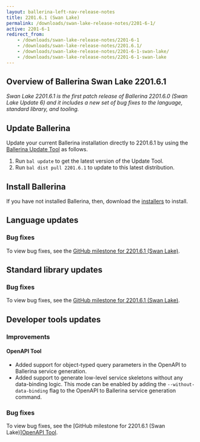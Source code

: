 ```yaml
---
layout: ballerina-left-nav-release-notes
title: 2201.6.1 (Swan Lake) 
permalink: /downloads/swan-lake-release-notes/2201-6-1/
active: 2201-6-1
redirect_from: 
    - /downloads/swan-lake-release-notes/2201-6-1
    - /downloads/swan-lake-release-notes/2201.6.1/
    - /downloads/swan-lake-release-notes/2201-6-1-swan-lake/
    - /downloads/swan-lake-release-notes/2201-6-1-swan-lake
---
```


## Overview of Ballerina Swan Lake 2201.6.1

<em>Swan Lake 2201.6.1 is the first patch release of Ballerina 2201.6.0 (Swan Lake Update 6) and it includes a new set of bug fixes to the language, standard library, and tooling.</em>

## Update Ballerina

Update your current Ballerina installation directly to 2201.6.1 by using the [Ballerina Update Tool](/learn/cli-documentation/update-tool/) as follows.

1. Run `bal update` to get the latest version of the Update Tool.
2. Run `bal dist pull 2201.6.1` to update to this latest distribution.

## Install Ballerina

If you have not installed Ballerina, then, download the [installers](/downloads/#swanlake) to install.

## Language updates

### Bug fixes

To view bug fixes, see the [GitHub milestone for 2201.6.1 (Swan Lake)](https://github.com/ballerina-platform/ballerina-lang/issues?q=is%3Aissue+milestone%3A2201.6.1+label%3AType%2FBug+is%3Aclosed).

## Standard library updates

### Bug fixes

To view bug fixes, see the [GitHub milestone for 2201.6.1 (Swan Lake)](https://github.com/ballerina-platform/ballerina-standard-library/issues?q=is%3Aissue+milestone%3A2201.6.1+label%3AType%2FBug+is%3Aclosed+).

## Developer tools updates

### Improvements

#### OpenAPI Tool

- Added support for object-typed query parameters in the OpenAPI to Ballerina service generation.
- Added support to generate low-level service skeletons without any data-binding logic. This mode can be enabled by adding the `--without-data-binding` flag to the OpenAPI to Ballerina service generation command.

### Bug fixes

To view bug fixes, see the [GitHub milestone for 2201.6.1 (Swan Lake)][OpenAPI Tool](https://github.com/ballerina-platform/openapi-tools/issues?q=is%3Aissue+milestone%3A%22Swan+Lake+2201.6.1%22+label%3AType%2FBug+is%3Aclosed+).
